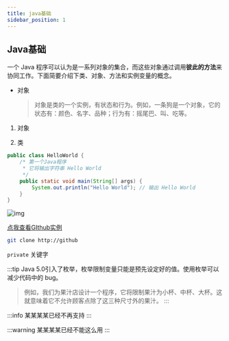 ```yaml
---
title: java基础
sidebar_position: 1
---
```


## Java基础

一个 Java 程序可以认为是一系列对象的集合，而这些对象通过调用**彼此的方法**来协同工作。下面简要介绍下类、对象、方法和实例变量的概念。

- 对象
  > 对象是类的一个实例，有状态和行为。例如，一条狗是一个对象，它的状态有：颜色、名字、品种；行为有：摇尾巴、叫、吃等。



1. 对象

1. 类


```java
public class HelloWorld {
    /* 第一个Java程序
     * 它将输出字符串 Hello World
     */
    public static void main(String[] args) {
        System.out.println("Hello World"); // 输出 Hello World
    }
}
```

![img](https://www.runoob.com/wp-content/uploads/2013/12/662E827A-FA32-4464-B0BD-40087F429E98.jpg)

[点我查看GIthub实例](https://www.runoob.com/java/java-basic-syntax.html)

```bash
git clone http://github
```

`private` 关键字

:::tip
Java 5.0引入了枚举，枚举限制变量只能是预先设定好的值。使用枚举可以减少代码中的 bug。

> 例如，我们为果汁店设计一个程序，它将限制果汁为小杯、中杯、大杯。这就意味着它不允许顾客点除了这三种尺寸外的果汁。
:::

:::info
某某某某已经不再支持
:::

:::warning
某某某某已经不能这么用
:::